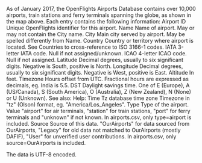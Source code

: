 As of January 2017, the OpenFlights Airports Database contains over 10,000 airports, train stations and ferry terminals spanning the globe, as shown in the map above. Each entry contains the following information:
Airport ID 	Unique OpenFlights identifier for this airport.
Name 	Name of airport. May or may not contain the City name.
City 	Main city served by airport. May be spelled differently from Name.
Country 	Country or territory where airport is located. See Countries to cross-reference to ISO 3166-1 codes.
IATA 	3-letter IATA code. Null if not assigned/unknown.
ICAO 	4-letter ICAO code.
Null if not assigned.
Latitude 	Decimal degrees, usually to six significant digits. Negative is South, positive is North.
Longitude 	Decimal degrees, usually to six significant digits. Negative is West, positive is East.
Altitude 	In feet.
Timezone 	Hours offset from UTC. Fractional hours are expressed as decimals, eg. India is 5.5.
DST 	Daylight savings time. One of E (Europe), A (US/Canada), S (South America), O (Australia), Z (New Zealand), N (None) or U (Unknown). See also: Help: Time
Tz database time zone 	Timezone in "tz" (Olson) format, eg. "America/Los_Angeles".
Type 	Type of the airport. Value "airport" for air terminals, "station" for train stations, "port" for ferry terminals and "unknown" if not known. In airports.csv, only type=airport is included.
Source 	Source of this data. "OurAirports" for data sourced from OurAirports, "Legacy" for old data not matched to OurAirports (mostly DAFIF), "User" for unverified user contributions. In airports.csv, only source=OurAirports is included.

The data is UTF-8 encoded.
